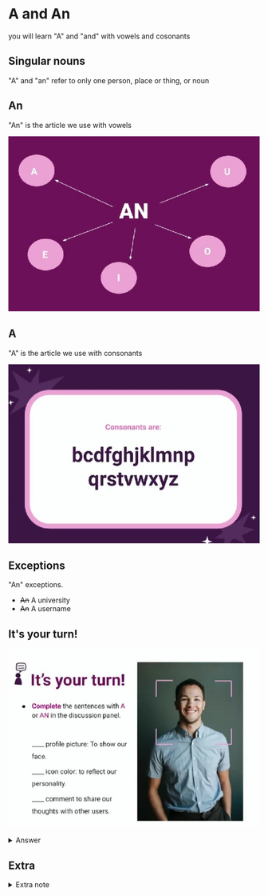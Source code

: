 # A and An

you will learn "A" and "and" with vowels and cosonants

## Singular nouns 

"A" and "an" refer to only one person, place or thing, or noun

## An

"An" is the article we use with vowels

![An](./Statics/An.jpeg)

## A

"A" is the article we use with consonants

![A](./Statics/A.jpeg)

## Exceptions

"An" exceptions.

- ~~An~~ A university 
- ~~An~~ A username

## It's your turn!

![Exercise](./Statics/A%26An_Exercise.jpeg)

<details>

<Summary>Answer</summary>

![Exercise](./Statics/A%26An_answer.jpg)

</details>

## Extra

<details>
<summary>Extra note</summary>

![Extra](./Statics/A%26An_Extra.webp)

</details>